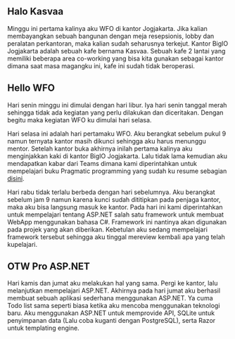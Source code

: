 ## Halo Kasvaa
Minggu ini pertama kalinya aku WFO di kantor Jogjakarta. Jika kalian membayangkan sebuah bangunan dengan meja resepsionis, lobby dan peralatan perkantoran, maka kalian sudah seharusnya terkejut. Kantor BigIO Jogjakarta adalah sebuah kafe bernama Kasvaa. Sebuah kafe 2 lantai yang memiliki beberapa area co-working yang bisa kita gunakan sebagai kantor dimana saat masa magangku ini, kafe ini sudah tidak beroperasi.

## Hello WFO
Hari senin minggu ini dimulai dengan hari libur. Iya hari senin tanggal merah sehingga tidak ada kegiatan yang perlu dilakukan dan diceritakan. Dengan begitu maka kegiatan WFO ku dimulai hari selasa.

Hari selasa ini adalah hari pertamaku WFO. Aku berangkat sebelum pukul 9 namun ternyata kantor masih dikunci sehingga aku harus menunggu mentor. Setelah kantor buka akhirnya inilah pertama kalinya aku menginjakkan kaki di kantor BigIO Jogjakarta. Lalu tidak lama kemudian aku mendapatkan kabar dari Teams dimana kami diperintahkan untuk mempelajari buku Pragmatic programming yang sudah ku resume sebagian [disini](/pragprog-1).

Hari rabu tidak terlalu berbeda dengan hari sebelumnya. Aku berangkat sebelum jam 9 namun karena kunci sudah dititipkan pada penjaga kantor, maka aku bisa langsung masuk ke kantor. Pada hari ini kami diperintahkan untuk mempelajari tentang ASP.NET salah satu framework untuk membuat WebApp menggunakan bahasa C#. Framework ini nantinya akan digunakan pada projek yang akan diberikan. Kebetulan aku sedang mempelajari framework tersebut sehingga aku tinggal mereview kembali apa yang telah kupelajari.

## OTW Pro ASP.NET
Hari kamis dan jumat aku melakukan hal yang sama. Pergi ke kantor, lalu melanjutkan mempelajari ASP.NET. Akhirnya pada hari jumat aku berhasil membuat sebuah aplikasi sederhana menggunakan ASP.NET. Ya cuma Todo list sama seperti biasa ketika aku mencoba menggunakan teknologi baru. Aku menggunakan ASP.NET untuk memprovide API, SQLite untuk penyimpanan data (Lalu coba kuganti dengan PostgreSQL), serta Razor untuk templating engine.